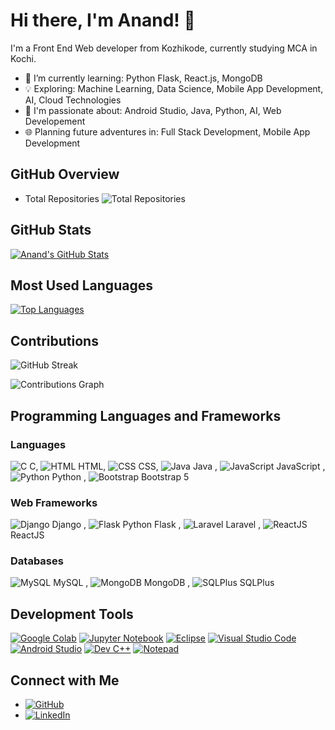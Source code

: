 # Hi there, I'm Anand! 👋

I'm a Front End Web developer from Kozhikode, currently studying MCA in Kochi.

- 🌱 I’m currently learning: Python Flask, React.js, MongoDB
- 💡 Exploring: Machine Learning, Data Science, Mobile App Development, AI, Cloud Technologies
- 🚀 I'm passionate about: Android Studio, Java, Python, AI, Web Developement
- 🌐 Planning future adventures in: Full Stack Development, Mobile App Development

## GitHub Overview

- Total Repositories
  ![Total Repositories](https://img.shields.io/badge/Total-58-brightgreen?style=flat-square)

## GitHub Stats

[![Anand's GitHub Stats](https://github-readme-stats.vercel.app/api?username=AnandC7github&show_icons=true&count_private=true&hide=contribs,issues&theme=radical)](https://github.com/AnandC7github)


## Most Used Languages

[![Top Languages](https://github-readme-stats.vercel.app/api/top-langs/?username=AnandC7github&layout=compact&theme=radical)](https://github.com/AnandC7github)


## Contributions

![GitHub Streak](https://github-readme-streak-stats.herokuapp.com/?user=AnandC7github&)

![Contributions Graph](https://activity-graph.herokuapp.com/graph?username=AnandC7github&theme=github)


## Programming Languages and Frameworks

### Languages
 ![C](https://img.icons8.com/color/48/000000/c-programming.png)  C,  ![HTML](https://img.icons8.com/color/48/000000/html-5.png)  HTML,  ![CSS](https://img.icons8.com/color/48/000000/css3.png)  CSS,  ![Java](https://img.icons8.com/color/48/000000/java-coffee-cup-logo.png) Java , ![JavaScript](https://img.icons8.com/color/48/000000/javascript.png) JavaScript , ![Python](https://img.icons8.com/color/48/000000/python.png) Python , ![Bootstrap](https://img.icons8.com/color/48/000000/bootstrap.png) Bootstrap 5

### Web Frameworks
 ![Django](https://img.icons8.com/ios-filled/50/000000/django.png) Django ,  ![Flask](https://img.icons8.com/ios-filled/50/000000/flask.png) Python Flask , ![Laravel](https://img.icons8.com/ios-filled/50/000000/laravel.png) Laravel , ![ReactJS](https://img.icons8.com/ios-filled/50/000000/react-native.png) ReactJS

### Databases
 ![MySQL](https://img.icons8.com/ios-filled/50/000000/mysql-logo.png) MySQL ,  ![MongoDB](https://img.icons8.com/color/48/000000/mongodb.png) MongoDB ,  ![SQLPlus](https://img.icons8.com/windows/32/000000/sql.png) SQLPlus


## Development Tools

[![Google Colab](https://img.shields.io/badge/Google_Colab-orange?logo=google-colab&style=flat-square)](https://colab.research.google.com/)
[![Jupyter Notebook](https://img.shields.io/badge/Jupyter_Notebook-blue?logo=jupyter&style=flat-square)](https://jupyter.org/)
[![Eclipse](https://img.shields.io/badge/Eclipse-yellow?logo=eclipse&style=flat-square)](https://www.eclipse.org/)
[![Visual Studio Code](https://img.shields.io/badge/VS_Code-blue?logo=visual-studio-code&style=flat-square)](https://code.visualstudio.com/)
[![Android Studio](https://img.shields.io/badge/Android_Studio-green?logo=android&style=flat-square)](https://developer.android.com/studio)
[![Dev C++](https://img.shields.io/badge/Dev_C++-purple?style=flat-square)](https://sourceforge.net/projects/orwelldevcpp/)
[![Notepad](https://img.shields.io/badge/Notepad-lightgrey?logo=notepad&style=flat-square)](https://notepad-plus-plus.org/)


## Connect with Me

- [![GitHub](https://img.shields.io/badge/GitHub-AnandC7github-black?logo=github&style=flat-square)](https://github.com/AnandC7github)
- [![LinkedIn](https://img.shields.io/badge/LinkedIn-Anand-blue?logo=linkedin&style=flat-square)](https://www.linkedin.com/in/anand-c-6708b1260/)


